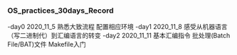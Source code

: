 ### OS_practices_30days_Record
-day0 2020_11_5 熟悉大致流程 配置相应环境
-day1 2020_11_8 感受从机器语言（写二进制代）到汇编语言的转变 
-day2 2020_11_11 基本汇编指令 批处理(Batch File/BAT)文件 Makefile入门
